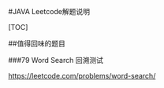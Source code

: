 #JAVA Leetcode解题说明

[TOC]

##值得回味的题目

###79 Word Search
回溯测试

https://leetcode.com/problems/word-search/
